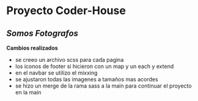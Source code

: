 # Proyecto Coder-House

## _Somos Fotografos_

**Cambios realizados**

- se creeo un archivo scss para cada pagina
- los iconos de footer si hicieron con un map y un each y extend
- en el navbar se utilizo el mixxing
- se ajustaron todas las imagenes a tamaños mas acordes
- se hizo un merge de la rama sass a la main para continuar el proyecto en la main
